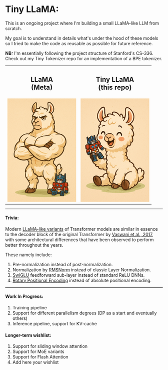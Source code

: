 # Tiny LLaMA:
This is an ongoing project where I'm building a small LLaMA-like LLM from scratch.

My goal is to understand in details what's under the hood of these models so I tried to make the code as reusable as possible for future reference.

**NB:** I'm essentially following the project structure of Stanford's CS-336. Check out my Tiny Tokenizer repo for an implementation of a BPE tokenizer.

<p align="center">
  <table>
    <tr>
      <td align="center"><h2><b>LLaMA</b> <br/>(Meta)</h2></td>
      <td align="center"><h2><b>Tiny LLaMA</b> <br/>(this repo)</h2></td>
    </tr>
    <tr>
      <td align="center"><img src="./illus/repo_illu.png" width="220"/></td>
      <td align="center"><img src="./illus/repo_illu_2.png" width="220"/></td>
    </tr>
  </table>
</p>

---
#### Trivia:
Modern [LLaMA-like variants](https://arxiv.org/pdf/2302.13971) of Transformer models are similar in essence to the decoder block of the original Transformer by [Vaswani et al., 2017](https://arxiv.org/pdf/1706.03762), with some architectural differences that have been observed to perform better throughout the years.

These namely include:

1. Pre-normalization instead of post-normalization.
2. Normalization by [RMSNorm](https://arxiv.org/pdf/1910.07467) instead of classic Layer Normalization.
3. [SwiGLU](https://arxiv.org/pdf/2002.05202) feedforward sub-layer instead of standard ReLU DNNs.
4. [Rotary Positional Encoding](https://arxiv.org/pdf/2104.09864) instead of absolute positional encoding.

---
#### Work In Progress:

1. Training pipeline
2. Support for different parallelism degrees (DP as a start and eventually others)
3. Inference pipeline, support for KV-cache

#### Longer-term wishlist:

1. Support for sliding window attention
2. Support for MoE variants
3. Support for Flash Attention
4. Add here your wishlist
